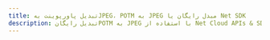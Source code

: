 ---title: تبدیل پاورپوینت بهJPEG، POTM به JPEG مبدل رایگان یا Net SDKdescription: تبدیل رایگانPOTM به JPEG با استفاده از Net Cloud APIs & SDK. همچنین اسناد Microsoft PowerPoint را در Cloud ایجاد، ویرایش و رندر کنید.---